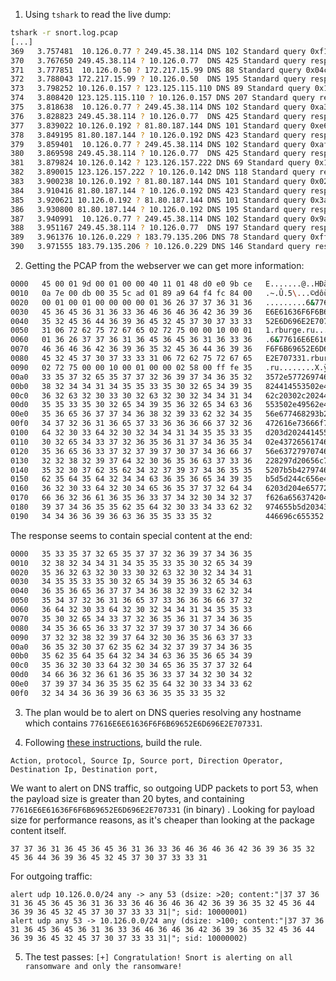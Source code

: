 


1. Using `tshark` to read the live dump:

```bash
tshark -r snort.log.pcap
[...]
369   3.757481  10.126.0.77 ? 249.45.38.114 DNS 102 Standard query 0xf1b9 TXT 60.77616E6E61636F6F6B69652E6D696E2E707331.rughrenbas.com
370   3.767650 249.45.38.114 ? 10.126.0.77  DNS 425 Standard query response 0xf1b9 TXT 60.77616E6E61636F6F6B69652E6D696E2E707331.rughrenbas.com TXT
371   3.777851  10.126.0.50 ? 172.217.15.99 DNS 88 Standard query 0x04c5 TXT overbuilt.trilaurin.rubberize.google.co.uk
372   3.788043 172.217.15.99 ? 10.126.0.50  DNS 195 Standard query response 0x04c5 TXT overbuilt.trilaurin.rubberize.google.co.uk TXT
373   3.798252 10.126.0.157 ? 123.125.115.110 DNS 89 Standard query 0x12d7 TXT unanswerably.chilmark.approximate.baidu.com
374   3.808420 123.125.115.110 ? 10.126.0.157 DNS 207 Standard query response 0x12d7 TXT unanswerably.chilmark.approximate.baidu.com TXT
375   3.818638  10.126.0.77 ? 249.45.38.114 DNS 102 Standard query 0xa344 TXT 61.77616E6E61636F6F6B69652E6D696E2E707331.rughrenbas.com
376   3.828823 249.45.38.114 ? 10.126.0.77  DNS 425 Standard query response 0xa344 TXT 61.77616E6E61636F6F6B69652E6D696E2E707331.rughrenbas.com TXT
377   3.839022 10.126.0.192 ? 81.80.187.144 DNS 101 Standard query 0xe6b9 TXT 61.77616E6E61636F6F6B69652E6D696E2E707331.gunarbehrs.ru
378   3.849195 81.80.187.144 ? 10.126.0.192 DNS 423 Standard query response 0xe6b9 TXT 61.77616E6E61636F6F6B69652E6D696E2E707331.gunarbehrs.ru TXT
379   3.859401  10.126.0.77 ? 249.45.38.114 DNS 102 Standard query 0xafd1 TXT 62.77616E6E61636F6F6B69652E6D696E2E707331.rughrenbas.com
380   3.869598 249.45.38.114 ? 10.126.0.77  DNS 425 Standard query response 0xafd1 TXT 62.77616E6E61636F6F6B69652E6D696E2E707331.rughrenbas.com TXT
381   3.879824 10.126.0.142 ? 123.126.157.222 DNS 69 Standard query 0x1501 TXT preoffering.sina.com.cn
382   3.890015 123.126.157.222 ? 10.126.0.142 DNS 118 Standard query response 0x1501 TXT preoffering.sina.com.cn TXT
383   3.900238 10.126.0.192 ? 81.80.187.144 DNS 101 Standard query 0x02f7 TXT 62.77616E6E61636F6F6B69652E6D696E2E707331.gunarbehrs.ru
384   3.910416 81.80.187.144 ? 10.126.0.192 DNS 423 Standard query response 0x02f7 TXT 62.77616E6E61636F6F6B69652E6D696E2E707331.gunarbehrs.ru TXT
385   3.920621 10.126.0.192 ? 81.80.187.144 DNS 101 Standard query 0x3a62 TXT 63.77616E6E61636F6F6B69652E6D696E2E707331.gunarbehrs.ru
386   3.930800 81.80.187.144 ? 10.126.0.192 DNS 195 Standard query response 0x3a62 TXT 63.77616E6E61636F6F6B69652E6D696E2E707331.gunarbehrs.ru TXT
387   3.940991  10.126.0.77 ? 249.45.38.114 DNS 102 Standard query 0x9a4c TXT 63.77616E6E61636F6F6B69652E6D696E2E707331.rughrenbas.com
388   3.951167 249.45.38.114 ? 10.126.0.77  DNS 197 Standard query response 0x9a4c TXT 63.77616E6E61636F6F6B69652E6D696E2E707331.rughrenbas.com TXT
389   3.961376 10.126.0.229 ? 183.79.135.206 DNS 78 Standard query 0xff0b TXT prynne.untremblingly.yahoo.co.jp
390   3.971555 183.79.135.206 ? 10.126.0.229 DNS 146 Standard query response 0xff0b TXT prynne.untremblingly.yahoo.co.jp TXT
```

2. Getting the PCAP from the webserver we can get more information:

```bash
0000   45 00 01 9d 00 01 00 00 40 11 01 48 d0 e0 9b ce   E.......@..HÐà.Î
0010   0a 7e 00 db 00 35 5c ad 01 89 a9 64 f4 fc 84 00   .~.Û.5\...©dôü..
0020   00 01 00 01 00 00 00 00 01 36 26 37 37 36 31 36   .........6&77616
0030   45 36 45 36 31 36 33 36 46 36 46 36 42 36 39 36   E6E61636F6F6B696
0040   35 32 45 36 44 36 39 36 45 32 45 37 30 37 33 33   52E6D696E2E70733
0050   31 06 72 62 75 72 67 65 02 72 75 00 00 10 00 01   1.rburge.ru.....
0060   01 36 26 37 37 36 31 36 45 36 45 36 31 36 33 36   .6&77616E6E61636
0070   46 36 46 36 42 36 39 36 35 32 45 36 44 36 39 36   F6F6B69652E6D696
0080   45 32 45 37 30 37 33 33 31 06 72 62 75 72 67 65   E2E707331.rburge
0090   02 72 75 00 00 10 00 01 00 00 02 58 00 ff fe 35   .ru........X.ÿþ5
00a0   33 35 37 32 65 35 37 37 32 36 39 37 34 36 35 32   3572e57726974652
00b0   38 32 34 34 31 34 35 35 33 35 30 32 65 34 39 35   824414553502e495
00c0   36 32 63 32 30 33 30 32 63 32 30 32 34 34 31 34   62c20302c2024414
00d0   35 35 33 35 30 32 65 34 39 35 36 32 65 34 63 36   553502e49562e4c6
00e0   35 36 65 36 37 37 34 36 38 32 39 33 62 32 34 35   56e677468293b245
00f0   34 37 32 36 31 36 65 37 33 36 36 36 66 37 32 36   472616e73666f726
0100   64 32 30 33 64 32 30 32 34 34 31 34 35 35 33 35   d203d20244145535
0110   30 32 65 34 33 37 32 36 35 36 31 37 34 36 35 34   02e4372656174654
0120   35 36 65 36 33 37 32 37 39 37 30 37 34 36 66 37   56e63727970746f7
0130   32 32 38 32 39 37 64 32 30 36 35 36 63 37 33 36   228297d20656c736
0140   35 32 30 37 62 35 62 34 32 37 39 37 34 36 35 35   5207b5b427974655
0150   62 35 64 35 64 32 34 34 63 36 35 36 65 34 39 35   b5d5d244c656e495
0160   36 32 30 33 64 32 30 34 65 36 35 37 37 32 64 34   6203d204e65772d4
0170   66 36 32 36 61 36 35 36 33 37 34 32 30 34 32 37   f626a65637420427
0180   39 37 34 36 35 35 62 35 64 32 30 33 34 33 62 32   974655b5d20343b2
0190   34 34 36 36 39 36 63 36 35 35 33 35 32            446696c655352
```

The response seems to contain special content at the end:
```bash
0000   35 33 35 37 32 65 35 37 37 32 36 39 37 34 36 35
0010   32 38 32 34 34 31 34 35 35 33 35 30 32 65 34 39
0020   35 36 32 63 32 30 33 30 32 63 32 30 32 34 34 31
0030   34 35 35 33 35 30 32 65 34 39 35 36 32 65 34 63
0040   36 35 36 65 36 37 37 34 36 38 32 39 33 62 32 34
0050   35 34 37 32 36 31 36 65 37 33 36 36 36 66 37 32
0060   36 64 32 30 33 64 32 30 32 34 34 31 34 35 35 33
0070   35 30 32 65 34 33 37 32 36 35 36 31 37 34 36 35
0080   34 35 36 65 36 33 37 32 37 39 37 30 37 34 36 66
0090   37 32 32 38 32 39 37 64 32 30 36 35 36 63 37 33
00a0   36 35 32 30 37 62 35 62 34 32 37 39 37 34 36 35
00b0   35 62 35 64 35 64 32 34 34 63 36 35 36 65 34 39
00c0   35 36 32 30 33 64 32 30 34 65 36 35 37 37 32 64
00d0   34 66 36 32 36 61 36 35 36 33 37 34 32 30 34 32
00e0   37 39 37 34 36 35 35 62 35 64 32 30 33 34 33 62
00f0   32 34 34 36 36 39 36 63 36 35 35 33 35 32
```

3. The plan would be to alert on DNS queries resolving any hostname which contains `77616E6E61636F6F6B69652E6D696E2E707331`.

4. Following [these instructions](https://paginas.fe.up.pt/~mgi98020/pgr/writing_snort_rules.htm#Basics), build the rule.

`Action, protocol, Source Ip, Source port, Direction Operator, Destination Ip, Destination port, `

We want to alert on DNS traffic, so outgoing UDP packets to port 53, when the payload size is greater than 20 bytes, and containing `77616E6E61636F6F6B69652E6D696E2E707331` (in binary) .
Looking for payload size for performance reasons, as it's cheaper than looking at the package content itself.

`37 37 36 31 36 45 36 45 36 31 36 33 36 46 36 46 36 42 36 39 36 35 32 45 36 44 36 39 36 45 32 45 37 30 37 33 33 31`

For outgoing traffic:
```
alert udp 10.126.0.0/24 any -> any 53 (dsize: >20; content:"|37 37 36 31 36 45 36 45 36 31 36 33 36 46 36 46 36 42 36 39 36 35 32 45 36 44 36 39 36 45 32 45 37 30 37 33 33 31|"; sid: 10000001)
alert udp any 53 -> 10.126.0.0/24 any (dsize: >100; content:"|37 37 36 31 36 45 36 45 36 31 36 33 36 46 36 46 36 42 36 39 36 35 32 45 36 44 36 39 36 45 32 45 37 30 37 33 33 31|"; sid: 10000002)
```

5. The test passes: `[+] Congratulation! Snort is alerting on all ransomware and only the ransomware!`
